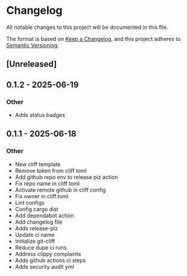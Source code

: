 # Changelog

All notable changes to this project will be documented in this file.

The format is based on [Keep a Changelog](https://keepachangelog.com/en/1.0.0/),
and this project adheres to [Semantic Versioning](https://semver.org/spec/v2.0.0.html).

## [Unreleased]
## 0.1.2 - 2025-06-19
### Other
- Adds status badges

## 0.1.1 - 2025-06-18
### Other
- New cliff template
- Remove token from cliff toml
- Add github repo env to release plz action
- Fix repo name in cliff toml
- Activate remote github in cliff config
- Fix owner in cliff.toml
- Lint configs
- Config cargo dist
- Add dependabot action
- Add changelog file
- Adds release-plz
- Update ci name
- Initialize git-cliff
- Reduce dupe ci runs
- Address clippy complaints
- Adds github actions ci steps
- Adds security audit yml

